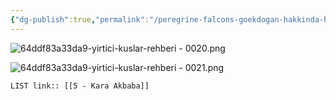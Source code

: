 ```yaml
---
{"dg-publish":true,"permalink":"/peregrine-falcons-goekdogan-hakkinda-hersey/tuerkiye-boelgesi-yirtici-kuslar/5-kara-akbaba/"}
---
```


![64ddf83a33da9-yirtici-kuslar-rehberi - 0020.png](/img/user/%C4%B0%C3%A7e%20Aktrar%C4%B1lan%20Resimler/64ddf83a33da9-yirtici-kuslar-rehberi%20-%200020.png)

![64ddf83a33da9-yirtici-kuslar-rehberi - 0021.png](/img/user/%C4%B0%C3%A7e%20Aktrar%C4%B1lan%20Resimler/64ddf83a33da9-yirtici-kuslar-rehberi%20-%200021.png)

`LIST link:: [[5 - Kara Akbaba]] `